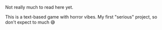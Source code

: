Not really much to read here yet.

This is a text-based game with horror vibes. My first "serious" project, so don't expect to much 😅

